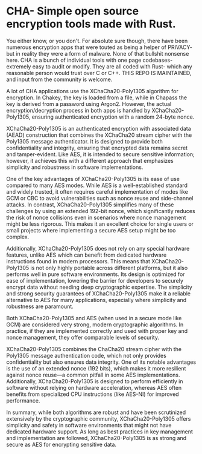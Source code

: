# CHA- Simple open source encryption tools made with Rust. 


You either know, or you don't. For absolute sure though, there have been numerous encryption apps that were touted as being a helper of PRIVACY- but in reality they were a form of malware. None of that bullshit nonsense here. CHA is a bunch of individual tools with one page codebases- extremely easy to audit or modify. They are all coded with Rust- which any reasonable person would trust over C or C++.  THIS REPO IS MAINTAINED, and input from the community is welcome. 


A lot of CHA applications use the XChaCha20-Poly1305 algorithm for encryption. In Chakey, the key is loaded from a file, while in Chapass the key is derived from a password using Argon2. However, the actual encryption/decryption process in both apps is handled by XChaCha20-Poly1305, ensuring authenticated encryption with a random 24-byte nonce.

XChaCha20-Poly1305 is an authenticated encryption with associated data (AEAD) construction that combines the XChaCha20 stream cipher with the Poly1305 message authenticator. It is designed to provide both confidentiality and integrity, ensuring that encrypted data remains secret and tamper-evident. Like AES, it is intended to secure sensitive information; however, it achieves this with a different approach that emphasizes simplicity and robustness in software implementations.

One of the key advantages of XChaCha20-Poly1305 is its ease of use compared to many AES modes. While AES is a well-established standard and widely trusted, it often requires careful implementation of modes like GCM or CBC to avoid vulnerabilities such as nonce reuse and side-channel attacks. In contrast, XChaCha20-Poly1305 simplifies many of these challenges by using an extended 192-bit nonce, which significantly reduces the risk of nonce collisions even in scenarios where nonce management might be less rigorous. This makes it an excellent choice for single users or small projects where implementing a secure AES setup might be too complex.

Additionally, XChaCha20-Poly1305 does not rely on any special hardware features, unlike AES which can benefit from dedicated hardware instructions found in modern processors. This means that XChaCha20-Poly1305 is not only highly portable across different platforms, but it also performs well in pure software environments. Its design is optimized for ease of implementation, lowering the barrier for developers to securely encrypt data without needing deep cryptographic expertise. The simplicity and strong security guarantees of XChaCha20-Poly1305 make it a reliable alternative to AES for many applications, especially where simplicity and robustness are paramount.

Both XChaCha20-Poly1305 and AES (when used in a secure mode like GCM) are considered very strong, modern cryptographic algorithms. In practice, if they are implemented correctly and used with proper key and nonce management, they offer comparable levels of security.

XChaCha20-Poly1305 combines the ChaCha20 stream cipher with the Poly1305 message authentication code, which not only provides confidentiality but also ensures data integrity. One of its notable advantages is the use of an extended nonce (192 bits), which makes it more resilient against nonce reuse—a common pitfall in some AES implementations. Additionally, XChaCha20-Poly1305 is designed to perform efficiently in software without relying on hardware acceleration, whereas AES often benefits from specialized CPU instructions (like AES-NI) for improved performance.

In summary, while both algorithms are robust and have been scrutinized extensively by the cryptographic community, XChaCha20-Poly1305 offers simplicity and safety in software environments that might not have dedicated hardware support. As long as best practices in key management and implementation are followed, XChaCha20-Poly1305 is as strong and secure as AES for encrypting sensitive data.
